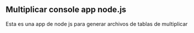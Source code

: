 ## Multiplicar console app node.js

Esta es una app de node js para generar archivos de 
tablas de multiplicar